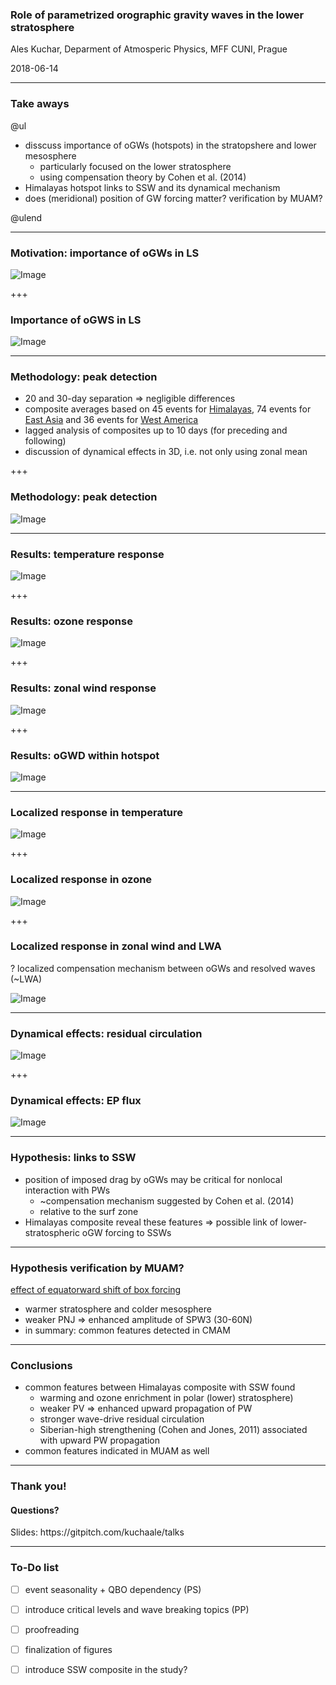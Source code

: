 
### Role of parametrized orographic gravity waves in the lower stratosphere


Ales Kuchar, Deparment of Atmosperic Physics, MFF CUNI, Prague


<span class='small'>
2018-06-14
</span>

---

### Take aways

@ul

- disscuss importance of oGWs (hotspots) in the stratopshere and lower mesosphere
  - particularly focused on the lower stratosphere  
  - using compensation theory by Cohen et al. (2014)
- Himalayas hotspot links to SSW and its dynamical mechanism
- does (meridional) position of GW forcing matter? verification by MUAM?

@ulend



---

### Motivation: importance of oGWs in LS

![Image](assets/motivation_fig.png)

+++


### Importance of oGWS in LS

![Image](assets/motivation_fig2.png)

---


### Methodology: peak detection

* 20 and 30-day separation => negligible differences
* composite averages based on 45 events for [Himalayas](http://meop40.troja.mff.cuni.cz:11180/ales/accelogw_himalayas_hotspot@70hPa.html), 74 events for [East Asia](http://meop40.troja.mff.cuni.cz:11180/ales/accelogw_eastasia_hotspot@70hPa.html) and 36 events for [West America](http://meop40.troja.mff.cuni.cz:11180/ales/accelogw_westamer_hotspot@70hPa.html)
* lagged analysis of composites up to 10 days (for preceding and following) 
* discussion of dynamical effects in 3D, i.e. not only using zonal mean

+++


### Methodology: peak detection

![Image](assets/methodology_fig.png)

---


### Results: temperature response

![Image](assets/zmta.png)

+++

### Results: ozone response

![Image](assets/zmo3.png)

+++

### Results: zonal wind response

![Image](assets/zmua.png)

+++

### Results: oGWD within hotspot

![Image](assets/ogw_lag_profile.png)

---


### Localized response in temperature

![Image](assets/ta@70.png)

+++

### Localized response in ozone

![Image](assets/o3@70.png)

+++

### Localized response in zonal wind and LWA

<span class='small'>? localized compensation mechanism between oGWs and resolved waves (~LWA) </span>

![Image](assets/uLWA.png)

---


### Dynamical effects: residual circulation

![Image](assets/rc.png)

+++


### Dynamical effects: EP flux

![Image](assets/epflux.png)



---

### Hypothesis: links to SSW


* position of imposed drag by oGWs may be critical for nonlocal interaction with PWs
  * ~compensation mechanism suggested by Cohen et al. (2014)
  * relative to the surf zone 
* Himalayas composite reveal these features => possible link of lower-stratospheric oGW forcing to SSWs

---

### Hypothesis verification by MUAM?

[effect of equatorward shift of box forcing](http://meop40.troja.mff.cuni.cz:11180/matelo/nadja.new.runs/Diff_Surf-Ref.html)

* warmer stratosphere and colder mesosphere
* weaker PNJ => enhanced amplitude of SPW3 (30-60N)
* in summary: common features detected in CMAM

---

### Conclusions

* common features between Himalayas composite with SSW found
    * warming and ozone enrichment in polar (lower) stratosphere)
    * weaker PV => enhanced upward propagation of PW 
    * stronger wave-drive residual circulation
    * Siberian-high strengthening (Cohen and Jones, 2011) associated with upward PW propagation
* common features indicated in MUAM as well

---



### Thank you!
#### Questions?

<span class='small'>
Slides: https://gitpitch.com/kuchaale/talks
</span>

---
### To-Do list

- [ ] event seasonality + QBO dependency (PS)
- [ ] introduce critical levels and wave breaking topics (PP)
- [ ] proofreading
- [ ] finalization of figures
- [ ] introduce SSW composite in the study?

